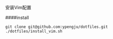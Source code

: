 安装Vim配置

####install
```
git clone git@github.com:ypengju/dotfiles.git
./dotfiles/install_vim.sh
```
